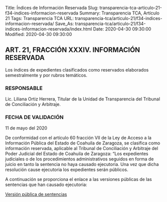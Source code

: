 Title: Índices de Información Reservada
Slug: transparencia-tca-articulo-21-f34-indices-informacion-reservada
Summary: Transparencia TCA, Artículo 21
Tags: Transparencia TCA
URL: transparencia-tca/articulo-21/f34-indices-informacion-reservada/
Save_As: transparencia-tca/articulo-21/f34-indices-informacion-reservada/index.html
Date: 2020-04-30 09:30:00
Modified: 2020-04-30 09:30:00


## ART. 21, FRACCIÓN XXXIV. INFORMACIÓN RESERVADA

Los índices de expedientes clasificados como reservados elaborados semestralmente y por rubros temáticos.

### RESPONSABLE

Lic. Liliana Ortiz Herrera, Titular de la Unidad de Transparencia del Tribunal de Conciliación y Arbitraje.

### FECHA DE VALIDACIÓN

11 de mayo del 2020

De conformidad con el artículo 60 fracción VII de la Ley de Acceso a la Información Pública del Estado de Coahuila de Zaragoza, se clasifica como información reservada, aplicable al Tribunal de Conciliación y Arbitraje del Poder Judicial del Estado de Coahuila de Zaragoza: “Los expedientes judiciales o de los procedimientos administrativos seguidos en forma de juicio en tanto la sentencia no haya causado ejecutoria. Una vez que dicha resolución cause ejecutoria los expedientes serán públicos.

A continuación se proporciona el enlace a las versiones públicas de las sentencias que han causado ejecutoria:

[Versión pública de sentencias](https://www.pjecz.gob.mx/consultas/sentencias/)


